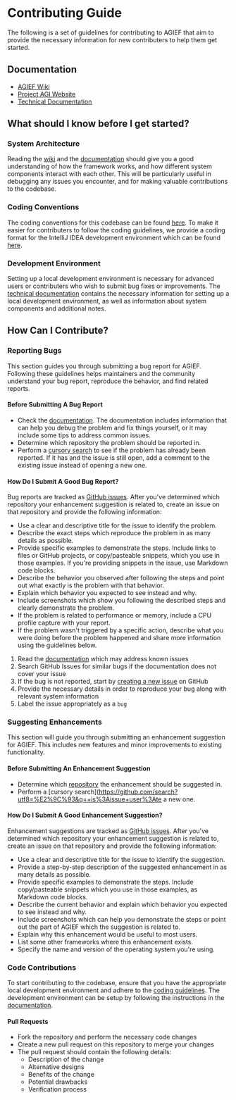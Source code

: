 # Contributing Guide
The following is a set of guidelines for contributing to AGIEF that aim to provide the necessary information for new contributers to help them get started.

## Documentation
- [AGIEF Wiki](https://github.com/ProjectAGI/agi/wiki)
- [Project AGI Website](https://agi.io)
- [Technical Documentation](./docs)

## What should I know before I get started?

### System Architecture
Reading the [wiki](https://github.com/ProjectAGI/agi/wiki) and the [documentation](./docs) should give you a good understanding of how the framework works, and how different system components interact with each other. This will be particularly useful in debugging any issues you encounter, and for making valuable contributions to the codebase.
   
### Coding Conventions
The coding conventions for this codebase can be found [here](https://github.com/ProjectAGI/agi/wiki/Coding-Conventions). To make it easier for contributers to follow the coding guidelines, we provide a coding format for the IntelliJ IDEA development environment which can be found [here](./resources/code-format).

### Development Environment
Setting up a local development environment is necessary for advanced users or contributers who wish to submit bug fixes or improvements. The [technical documentation](./docs) contains the necessary information for setting up a local development environment, as well as information about system components and additional notes.

## How Can I Contribute?

### Reporting Bugs
This section guides you through submitting a bug report for AGIEF. Following these guidelines helps maintainers and the community understand your bug report, reproduce the behavior, and find related reports.

#### Before Submitting A Bug Report
* Check the [documentation](./docs). The documentation includes information that can help you debug the problem and fix things yourself, or it may include some tips to address common issues.
* Determine which repository the problem should be reported in.
* Perform a [cursory search](https://github.com/search?utf8=%E2%9C%93&q=+is%3Aissue+user%3Aprojectagi) to see if the problem has already been reported. If it has and the issue is still open, add a comment to the existing issue instead of opening a new one.

#### How Do I Submit A Good Bug Report?
Bug reports are tracked as [GitHub issues](https://github.com/ProjectAGI/agi/issues). After you've determined which repository your enhancement suggestion is related to, create an issue on that repository and provide the following information:

* Use a clear and descriptive title for the issue to identify the problem.
* Describe the exact steps which reproduce the problem in as many details as possible.
* Provide specific examples to demonstrate the steps. Include links to files or GitHub projects, or copy/pasteable snippets, which you use in those examples. If you're providing snippets in the issue, use Markdown code blocks.
* Describe the behavior you observed after following the steps and point out what exactly is the problem with that behavior.
* Explain which behavior you expected to see instead and why.
* Include screenshots which show you following the described steps and clearly demonstrate the problem.
* If the problem is related to performance or memory, include a CPU profile capture with your report.
* If the problem wasn't triggered by a specific action, describe what you were doing before the problem happened and share more information using the guidelines below.

1. Read the [documentation](./docs) which may address known issues
2. Search GitHub Issues for similar bugs if the documentation does not cover your issue
3. If the bug is not reported, start by [creating a new issue](https://github.com/ProjectAGI/agi/issues/new) on GitHub
4. Provide the necessary details in order to reproduce your bug along with relevant system information
5. Label the issue appropriately as a `bug`

### Suggesting Enhancements
This section will guide you through submitting an enhancement suggestion for AGIEF. This includes new features and minor improvements to existing functionality.

#### Before Submitting An Enhancement Suggestion
* Determine which [repository](https://github.com/ProjectAGI) the enhancement should be suggested in.
* Perform a [cursory search](https://github.com/search?utf8=%E2%9C%93&q=+is%3Aissue+user%3Ate a new one.

#### How Do I Submit A Good Enhancement Suggestion?
Enhancement suggestions are tracked as [GitHub issues](https://github.com/ProjectAGI/agi/issues). After you've determined which repository your enhancement suggestion is related to, create an issue on that repository and provide the following information:

* Use a clear and descriptive title for the issue to identify the suggestion.
* Provide a step-by-step description of the suggested enhancement in as many details as possible.
* Provide specific examples to demonstrate the steps. Include copy/pasteable snippets which you use in those examples, as Markdown code blocks.
* Describe the current behavior and explain which behavior you expected to see instead and why.
* Include screenshots which can help you demonstrate the steps or point out the part of AGIEF which the suggestion is related to.
* Explain why this enhancement would be useful to most users.
* List some other frameworks where this enhancement exists.
* Specify the name and version of the operating system you're using.

### Code Contributions
To start contributing to the codebase, ensure that you have the appropriate local development environment and adhere to the [coding guidelines](https://github.com/ProjectAGI/agi/wiki/Coding-Conventions). The development environment can be setup by following the instructions in the [documentation](./docs).

#### Pull Requests
* Fork the repository and perform the necessary code changes
* Create a new pull request on this repository to merge your changes
* The pull request should contain the following details:
    * Description of the change
    * Alternative designs
    * Benefits of the change
    * Potential drawbacks
    * Verification process
